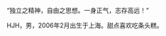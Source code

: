 “独立之精神，自由之思想。一身正气，志存高远！”        

HJH，男，2006年2月出生于上海。甜点喜欢吃条头糕。              

<!---
realcyberpeasant/realcyberpeasant is a ✨ special ✨ repository because its `README.md` (this file) appears on your GitHub profile.
You can click the Preview link to take a look at your changes.
--->
